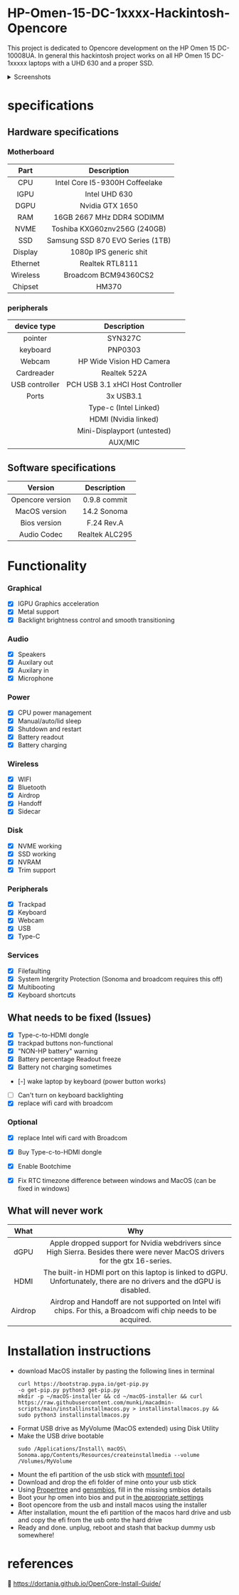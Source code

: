# HP-Omen-15-DC-1xxxx-Hackintosh-Opencore

This project is dedicated to Opencore development on the HP Omen 15 DC-10008UA. In general this hackintosh project works on all HP Omen 15 DC-1xxxxx laptops with a UHD 630 and a proper SSD. 
<details>
<summary>Screenshots</summary>
![IMG_4645](https://user-images.githubusercontent.com/84881650/173489275-d11a2264-73df-493c-99b0-b4214e23a390.jpeg)
![Screenshot 2022-06-14 at 04 59 27](https://user-images.githubusercontent.com/84881650/173489862-65fb6e78-cfee-4d56-8203-c84596c8b739.png)
![Screenshot 2022-06-14 at 04 56 49](https://user-images.githubusercontent.com/84881650/173489944-e32961d0-0837-4961-8d45-5c23dd7ecea7.png)
![Screenshot 2022-06-14 at 05 08 12](https://user-images.githubusercontent.com/84881650/173489867-583de278-32a9-4345-8fff-6988a80b878b.png)
![IMG_4641](https://user-images.githubusercontent.com/84881650/173489891-49daaa1c-a5bf-44ec-9a77-a76a5ec20344.jpeg)
![IMG_5100](https://user-images.githubusercontent.com/84881650/180302364-be0c7a2d-2448-45d7-b06d-de74bb020d7d.jpeg)
![IMG_5099](https://user-images.githubusercontent.com/84881650/180302389-261ea264-b55c-4b0e-a165-48f405692024.jpeg)
</details>    


# specifications
## Hardware specifications
### Motherboard

| Part  | Description |
| :-: | :-: |
| CPU     | Intel Core I5-9300H Coffeelake |
| IGPU    | Intel UHD 630 |
| DGPU    | Nvidia GTX 1650 |
| RAM     | 16GB 2667 MHz DDR4 SODIMM |
| NVME    | Toshiba KXG60znv256G (240GB) |
| SSD     | Samsung SSD 870 EVO Series (1TB) | 
| Display | 1080p IPS generic shit |
| Ethernet| Realtek RTL8111|
| Wireless| Broadcom BCM94360CS2 |
| Chipset | HM370 |

### peripherals   

| device type  | Description |
| :-: | :-: |
| pointer | SYN327C |
| keyboard| PNP0303 |
| Webcam | HP Wide Vision HD Camera |
| Cardreader | Realtek 522A |
|USB controller| PCH USB 3.1 xHCI Host Controller |
| Ports | 3x USB3.1 |
| | Type-c (Intel Linked)|
| | HDMI (Nvidia linked)|
| | Mini-Displayport (untested)|
| | AUX/MIC|
## Software specifications

| Version  | Description |
| :-: | :-: |
|Opencore version | 0.9.8 commit |
|MacOS version| 14.2 Sonoma |
|Bios version |F.24 Rev.A|
|Audio Codec |Realtek ALC295|

# Functionality

### Graphical
- [x] IGPU Graphics acceleration 
- [x] Metal support
- [x] Backlight brightness control and smooth transitioning

### Audio
- [x] Speakers
- [x] Auxilary out
- [x] Auxilary in
- [x] Microphone

### Power
- [x] CPU power management
- [x] Manual/auto/lid sleep
- [x] Shutdown and restart
- [x] Battery readout
- [x] Battery charging

### Wireless
- [x] WIFI
- [x] Bluetooth
- [x] Airdrop
- [x] Handoff
- [x] Sidecar

### Disk
- [x] NVME working
- [x] SSD working
- [x] NVRAM
- [x] Trim support

### Peripherals
- [x] Trackpad
- [x] Keyboard
- [x] Webcam
- [x] USB
- [x] Type-C 

### Services
- [x] Filefaulting
- [x] System Intergrity Protection (Sonoma and broadcom requires this off)
- [x] Multibooting
- [x] Keyboard shortcuts 

## What needs to be fixed (Issues)

- [x] Type-c-to-HDMI dongle
- [x] trackpad buttons non-functional
- [x] "NON-HP battery" warning
- [x] Battery percentage Readout freeze
- [x] Battery not charging sometimes
- [-] wake laptop by keyboard (power button works)
- [ ] Can't turn on keyboard backlighting 
- [x] replace wifi card with broadcom

### Optional
- [x] replace Intel wifi card with Broadcom
- [x] Buy Type-c-to-HDMI dongle
- [x] Enable Bootchime
- [x] Fix RTC timezone difference between windows and MacOS (can be fixed in windows)


## What will never work
| What  | Why |
| :-: | :-: |
| dGPU | Apple dropped support for Nvidia webdrivers since High Sierra. Besides there were never MacOS drivers for the gtx 16-series.|
| HDMI | The built-in HDMI port on this laptop is linked to dGPU. Unfortunately, there are no drivers and the dGPU is disabled.|
|Airdrop| Airdrop and Handoff are not supported on Intel wifi chips. For this, a Broadcom wifi chip needs to be acquired.|

# Installation instructions
- download MacOS installer by pasting the following lines in terminal
  ```
  curl https://bootstrap.pypa.io/get-pip.py
  -o get-pip.py python3 get-pip.py
  mkdir -p ~/macOS-installer && cd ~/macOS-installer && curl https://raw.githubusercontent.com/munki/macadmin-scripts/main/installinstallmacos.py > installinstallmacos.py && sudo python3 installinstallmacos.py
  ```
- Format USB drive as MyVolume (MacOS extended) using Disk Utility
- Make the USB drive bootable
  ```
  sudo /Applications/Install\ macOS\ Sonoma.app/Contents/Resources/createinstallmedia --volume /Volumes/MyVolume
  ```
- Mount the efi partition of the usb stick with [mountefi tool](https://github.com/corpnewt/MountEFI)
- Download and drop the efi folder of mine onto your usb stick
- Using [Propertree](https://github.com/corpnewt/ProperTree) and [gensmbios](https://github.com/corpnewt/GenSMBIOS), fill in the missing smbios details
- Boot your hp omen into bios and put in [the appropriate settings](https://dortania.github.io/OpenCore-Install-Guide/config-laptop.plist/coffee-lake-plus.html#intel-bios-settings)
- Boot opencore from the usb and install macos using the installer
- After installation, mount the efi partition of the macos hard drive and usb and copy the efi from the usb onto the hard drive
- Ready and done. unplug, reboot and stash that backup dummy usb somewhere!

# references
🫥
https://dortania.github.io/OpenCore-Install-Guide/
